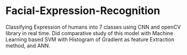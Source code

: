 # Facial-Expression-Recognition
Classifying Expression of humans into 7 classes using CNN and openCV library in real time. Did comparative study of this model with Machine Learning based SVM with Histogram of Gradient as feature Extraction method, and ANN.
